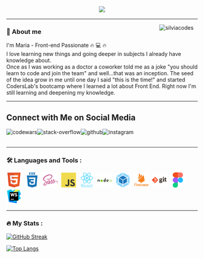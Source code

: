 <div id="header" align="center">
  <img src=https://media.giphy.com/media/QTfX9Ejfra3ZmNxh6B/giphy.gif width="400"/>
  </div>

---

<img width="20%" align="right" alt="silviacodes" src="https://media.giphy.com/media/u4pJXYaD80n9p0vzU5/giphy.gif" />

### 🙍 About me
I'm Maria - Front-end Passionate 🔥 💻 🔥<br/>
I love learning new things and going deeper in subjects I already have knowledge about.<br>
Once as I was working as a doctor a coworker told me as a joke "you should learn to code and join the team" and well...that was an inception. The seed of the idea grow in me until one day I said "this is the time!" and started CodersLab's bootcamp where I learned a lot about Front End. Right now I'm still learning and deepening my knowledge.

---

## Connect with Me on Social Media
[<img align="left" alt="codewars" src="https://img.shields.io/badge/CODEWARS-b1361e.svg?&style=for-the-badge&logo=codewars&logoColor=black" target="blank"/>](https://www.codewars.com/users/MaryLangiewicz)
[<img align="left" alt="stack-overflow" src="https://img.shields.io/badge/stack%20overflow-FE7A16?logo=stack-overflow&logoColor=white&style=for-the-badge" target="blank"/>](https://stackoverflow.com/users/20899264/maria-langiewicz)
[<img align="left" alt="github" src="https://img.shields.io/badge/GITHUB-white.svg?&style=for-the-badge&logo=GITHUB&logoColor=black" target="blank"/>](https://github.com/MaryLangiewicz/) 
[<img align="left" alt="instagram" src="https://img.shields.io/badge/Instagram-e4405f.svg?&style=for-the-badge&logo=Instagram&logoColor=white" target="blank"/>](https://www.instagram.com/langiewiczmaria_/)

<br>
<br>

---

### :hammer_and_wrench: Languages and Tools :
<div>
  <img src="https://github.com/devicons/devicon/blob/master/icons/html5/html5-original.svg" title="HTML5" alt="HTML" width="40" height="40"/>&nbsp;
  <img src="https://github.com/devicons/devicon/blob/master/icons/css3/css3-plain-wordmark.svg"  title="CSS3" alt="CSS" width="40" height="40"/>&nbsp;
  <img src="https://github.com/devicons/devicon/blob/master/icons/sass/sass-original.svg" title="Sass" **alt="Sass" width="40" height="40"/>&nbsp;
  <img src="https://github.com/devicons/devicon/blob/master/icons/javascript/javascript-original.svg" title="JavaScript" alt="JavaScript" width="40" height="40"/>&nbsp;
  <img src="https://github.com/devicons/devicon/blob/master/icons/react/react-original-wordmark.svg" title="React" alt="React" width="40" height="40"/>&nbsp;
  <img src="https://github.com/devicons/devicon/blob/master/icons/nodejs/nodejs-original-wordmark.svg" title="NodeJS" alt="NodeJS" width="40" height="40"/>&nbsp;
  <img src="https://github.com/devicons/devicon/blob/master/icons/webpack/webpack-original.svg" title="Webpack" alt="Webpack" width="40" height="40"/>&nbsp;
  <img src="https://github.com/devicons/devicon/blob/master/icons/firebase/firebase-plain-wordmark.svg" title="Firebase" alt="Firebase" width="40" height="40"/>&nbsp;
  <img src="https://github.com/devicons/devicon/blob/master/icons/git/git-original-wordmark.svg" title="Git" **alt="Git" width="40" height="40"/>&nbsp;
  <img src="https://github.com/devicons/devicon/blob/master/icons/figma/figma-original.svg" title="Figma" **alt="Figma" width="40" height="40"/>&nbsp;
  <img src="https://github.com/devicons/devicon/blob/master/icons/webstorm/webstorm-original.svg" title="WebStorm" **alt="WebStorm" width="40" height="40"/>&nbsp;
</div>

---

### :fire: My Stats :
[![GitHub Streak](http://github-readme-streak-stats.herokuapp.com?user=MaryLangiewicz&theme=dark&background=000000)](https://git.io/streak-stats)

[![Top Langs](https://github-readme-stats.vercel.app/api/top-langs/?username=MaryLangiewicz&layout=compact&theme=vision-friendly-dark)](https://github.com/MaryLangiewicz/github-readme-stats)
